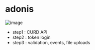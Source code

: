 # adonis
![image](https://user-images.githubusercontent.com/72782088/125156897-e18d0880-e1a2-11eb-912c-e9f835253988.png)


- step1 : CURD API
- step2 : token login
- step3 : validation, events, file uploads
